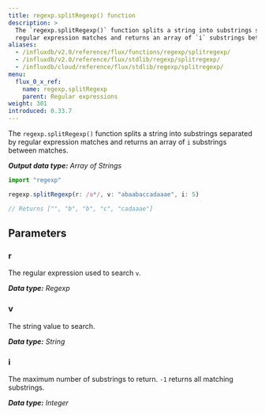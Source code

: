 ```yaml
---
title: regexp.splitRegexp() function
description: >
  The `regexp.splitRegexp()` function splits a string into substrings separated by
  regular expression matches and returns an array of `i` substrings between matches.
aliases:
  - /influxdb/v2.0/reference/flux/functions/regexp/splitregexp/
  - /influxdb/v2.0/reference/flux/stdlib/regexp/splitregexp/
  - /influxdb/cloud/reference/flux/stdlib/regexp/splitregexp/
menu:
  flux_0_x_ref:
    name: regexp.splitRegexp
    parent: Regular expressions
weight: 301
introduced: 0.33.7
---
```


The `regexp.splitRegexp()` function splits a string into substrings separated by
regular expression matches and returns an array of `i` substrings between matches.

_**Output data type:** Array of Strings_

```js
import "regexp"

regexp.splitRegexp(r: /a*/, v: "abaabaccadaaae", i: 5)

// Returns ["", "b", "b", "c", "cadaaae"]
```

## Parameters

### r
The regular expression used to search `v`.

_**Data type:** Regexp_

### v
The string value to search.

_**Data type:** String_

### i
The maximum number of substrings to return.
`-1` returns all matching substrings.

_**Data type:** Integer_
